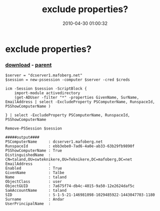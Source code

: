 ﻿---
pid:            1814
poster:         dabear
title:          exclude properties?
date:           2010-04-30 01:00:32
format:         posh
parent:         1813
parent:         1813

---

# exclude properties?

### [download](1814.ps1) - [parent](1813.md)



```posh
$server = "dcserver1.mafoberg.net"
$session = new-pssession -computer $server -cred $creds

icm -Session $session -ScriptBlock {
    import-module activedirectory
    (get-ADUser -filter "*" -properties GivenName, SurName, EmailAddress | select -ExcludeProperty PSComputerName, RunspaceId, PSShowComputerName )
    
} | select -ExcludeProperty PSComputerName, RunspaceId, PSShowComputerName

Remove-PSSession $session

#####output####
PSComputerName     : dcserver1.mafoberg.net
RunspaceId         : ebb3ebe0-7ad6-4a0e-ab33-63b29fb9890f
PSShowComputerName : True
DistinguishedName  : CN=taland,OU=swteknikere,OU=Teknikere,DC=mafoberg,DC=net
EmailAddress       : 
Enabled            : True
GivenName          : Talbe
Name               : taland
ObjectClass        : user
ObjectGUID         : 7a675f74-db4c-4015-9a50-12e2624daf5c
SamAccountName     : taland
SID                : S-1-5-21-146981098-1029485922-1443047703-1180
Surname            : Andar
UserPrincipalName  : 
```
